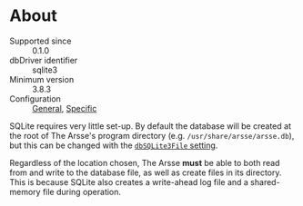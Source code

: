 # About

<dl>
    <dt>Supported since</dt>
        <dd>0.1.0</dd>
    <dt>dbDriver identifier</dt>
        <dd>sqlite3</dd>
    <dt>Minimum version</dt>
        <dd>3.8.3</dd>
    <dt>Configuration</dt>
        <dd><a href="/en/Configuring_The_Arsse#page_Database-settings">General</a>, <a href="/en/Configuring_The_Arsse#page_Database-settings-specific-to-SQLite-3">Specific</a></dd>
</dl>

SQLite requires very little set-up. By default the database will be created at the root of The Arsse's program directory (e.g. `/usr/share/arsse/arsse.db`), but this can be changed with the [`dbSQLite3File` setting](/en/Configuring_The_Arsse#page_dbSQLite3File). 

Regardless of the location chosen, The Arsse **must** be able to both read from and write to the database file, as well as create files in its directory. This is because SQLite also creates a write-ahead log file and a shared-memory file during operation.
